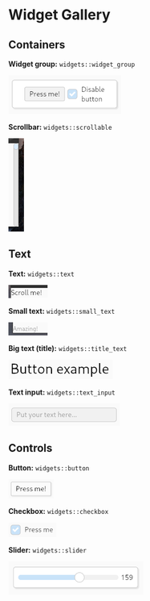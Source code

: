 # Widget Gallery

## Containers

**Widget group:** `widgets::widget_group`

![](assets/doc/widget_group.png)

**Scrollbar:** `widgets::scrollable`

![](assets/doc/scrollable.png)

## Text

**Text:** `widgets::text`

![](assets/doc/text.png)

**Small text:** `widgets::small_text`

![](assets/doc/text_small.png)

**Big text (title):** `widgets::title_text`

![](assets/doc/title_text.png)

**Text input:** `widgets::text_input`

![](assets/doc/text_input.png)

## Controls

**Button:** `widgets::button`

![](assets/doc/button.png)

**Checkbox:** `widgets::checkbox`

![](assets/doc/checkbox.png)

**Slider:** `widgets::slider`

![](assets/doc/slider.png)
